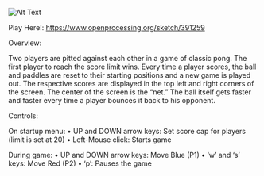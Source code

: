 ![Alt Text](https://github.com/ross-abramson/Processing/readme-images/Pong-Standard.gif)

Play Here!: https://www.openprocessing.org/sketch/391259 

Overview: 

Two players are pitted against each other in a game of classic pong. The first player to reach the score limit wins. Every time a player scores, the ball and paddles are reset to their starting positions and a new game is played out. The respective scores are displayed in the top left and right corners of the screen. The center of the screen is the “net.” The ball itself gets faster and faster every time a player bounces it back to his opponent. 

Controls:

On startup menu:
•	UP and DOWN arrow keys: Set score cap for players (limit is set at 20)
•	Left-Mouse click: Starts game 

During game:
•	UP and DOWN arrow keys: Move Blue (P1)
•	‘w’ and ‘s’ keys: Move Red (P2) 
•	‘p’: Pauses the game

